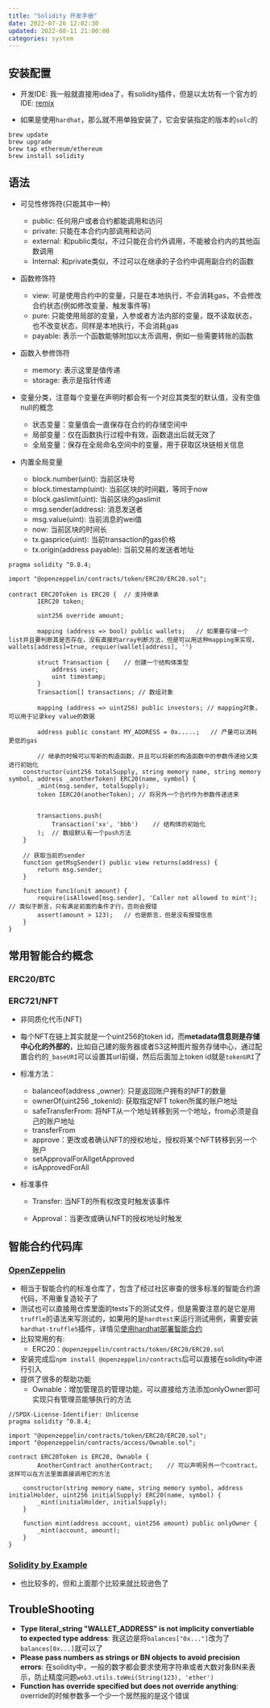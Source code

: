 ```yaml
---
title: "Solidity 开发手册"
date: 2022-07-26 12:02:30
updated: 2022-08-11 21:00:00
categories: system
---
```


## 安装配置

- 开发IDE: 我一般就直接用idea了，有solidity插件，但是以太坊有一个官方的IDE: [remix](https://remix.ethereum.org/)

- 如果是使用`hardhat`，那么就不用单独安装了，它会安装指定的版本的`solc`的

```shell
brew update
brew upgrade
brew tap ethereum/ethereum
brew install solidity
```

## 语法

- 可见性修饰符(只能其中一种)
  - public: 任何用户或者合约都能调用和访问
  - private: 只能在本合约内部调用和访问
  - external: 和public类似，不过只能在合约外调用，不能被合约内的其他函数调用
  - Internal: 和private类似，不过可以在继承的子合约中调用副合约的函数

- 函数修饰符
  - view: 可是使用合约中的变量，只是在本地执行，不会消耗gas，不会修改合约状态(例如修改变量、触发事件等)
  - pure: 只能使用局部的变量，入参或者方法内部的变量，既不读取状态，也不改变状态，同样是本地执行，不会消耗gas
  - payable: 表示一个函数能够附加以太币调用，例如一些需要转账的函数
- 函数入参修饰符
  - memory: 表示这里是值传递
  - storage: 表示是指针传递
- 变量分类，注意每个变量在声明时都会有一个对应其类型的默认值，没有空值null的概念
  - 状态变量：变量值会一直保存在合约的存储空间中
  - 局部变量：仅在函数执行过程中有效，函数退出后就无效了
  - 全局变量：保存在全局命名空间中的变量，用于获取区块链相关信息
- 内置全局变量
  - block.number(uint): 当前区块号
  - block.timestamp(uint): 当前区块的时间戳，等同于now
  - block.gaslimit(uint): 当前区块的gaslimit
  - msg.sender(address): 消息发送者
  - msg.value(uint): 当前消息的wei值
  - now: 当前区块的时间长
  - tx.gasprice(uint): 当前transaction的gas价格
  - tx.origin(address payable): 当前交易的发送者地址

```solidity
pragma solidity ^0.8.4;

import "@openzeppelin/contracts/token/ERC20/ERC20.sol";

contract ERC20Token is ERC20 {	// 支持继承
		IERC20 token;
		
		uint256 override amount; 
		
		mapping (address => bool) public wallets;	// 如果要存储一个list并且要判断其是否存在，没有直接的array判断方法，但是可以用这种mapping来实现，wallets[address]=true, requier(wallet[address], '')

		struct Transaction {	// 创建一个结构体类型
			address user;
			uint timestamp;
		}
		Transaction[] transactions;	// 数组对象
		
		mapping (address => uint256) public investors; // mapping对象，可以用于记录key value的数据

		address public constant MY_ADDRESS = 0x.....;	// 产量可以消耗更低的gas

		// 继承的时候可以写新的构造函数，并且可以将新的构造函数中的参数传递给父类进行初始化
    constructor(uint256 totalSupply, string memory name, string memory symbol, address _anotherToken) ERC20(name, symbol) {
        _mint(msg.sender, totalSupply);
        token IERC20(anotherToken);	// 将另外一个合约作为参数传递进来
        
        
        transactions.push(
        	Transaction('xx', 'bbb')	// 结构体的初始化
        );	// 数组默认有一个push方法
    }
    
    // 获取当前的sender
    function getMsgSender() public view returns(address) {
        return msg.sender;
    }
    
    function func1(unit amount) {
    	require(isAllowed[msg.sender], 'Caller not allowed to mint');	// 类似于断言，只有满足前面的条件才行，否则会报错
    	assert(amount > 123);	// 也是断言，但是没有报错信息
    }
}
```

<!--more-->

## 常用智能合约概念

### ERC20/BTC

### ERC721/NFT

- 非同质化代币(NFT)
- 每个NFT在链上其实就是一个uint256的token id，而**metadata信息则是存储中心化的外部的**，比如自己建的服务器或者S3这种图片服务存储中心，通过配置合约的`_baseURI`可以设置其url前缀，然后后面加上token id就是`tokenURI`了
- 标准方法：

  - balanceof(address _owner): 只是返回账户拥有的NFT的数量
  - ownerOf(uint256 _tokenId): 获取指定NFT token所属的账户地址
  - safeTransferFrom: 将NFT从一个地址转移到另一个地址，from必须是自己的账户地址
  - transferFrom
  - approve：更改或者确认NFT的授权地址，授权将某个NFT转移到另一个账户
  - setApprovalForAllgetApproved
  - isApprovedForAll
- 标准事件

  - Transfer: 当NFT的所有权改变时触发该事件

  - Approval：当更改或确认NFT的授权地址时触发


## 智能合约代码库

### [OpenZeppelin](https://github.com/OpenZeppelin/openzeppelin-contracts)

- 相当于智能合约的标准仓库了，包含了经过社区审查的很多标准的智能合约源代码，不用重复造轮子了
- 测试也可以直接用仓库里面的tests下的测试文件，但是需要注意的是它是用`truffle`的语法来写测试的，如果用的是`hardtest`来运行测试用例，需要安装`hardhat-truffle5`插件，详情见[使用hardhat部署智能合约](https://haofly.net/hardhat)
- 比较常用的有:
  - ERC20：`@openzeppelin/contracts/token/ERC20/ERC20.sol`
- 安装完成后`npm install @openzeppelin/contracts`后可以直接在solidity中进行引入
- 提供了很多的帮助功能
  - Ownable：增加管理员的管理功能，可以直接给方法添加onlyOwner即可实现只有管理员能够执行的方法

```solidity
//SPDX-License-Identifier: Unlicense
pragma solidity ^0.8.4;

import "@openzeppelin/contracts/token/ERC20/ERC20.sol";
import "@openzeppelin/contracts/access/Ownable.sol";

contract ERC20Token is ERC20, Ownable {
		AnotherContract anotherContract;	// 可以声明另外一个contract，这样可以在方法里面直接调用它的方法

    constructor(string memory name, string memory symbol, address initialHolder, uint256 initialSupply) ERC20(name, symbol) {
        _mint(initialHolder, initialSupply);
    }

    function mint(address account, uint256 amount) public onlyOwner {
        _mint(account, amount);
    }
}

```

### [Solidity by Example](https://solidity-by-example.org/)

- 也比较多的，但和上面那个比较来就比较逊色了

## TroubleShooting

- **Type literal_string "WALLET_ADDRESS" is not implicity convertiable to expected type address**: 我这边是将`balances["0x..."]`改为了`balances[0x...]`就可以了 
- **Please pass numbers as strings or BN objects to avoid precision errors**: 在solidity中，一般的数字都会要求使用字符串或者大数对象BN来表示，防止精度问题`web3.utils.toWei(String(123), 'ether')`
- **Function has override specified but does not override anything**: override的时候参数多一个少一个居然报的是这个错误
